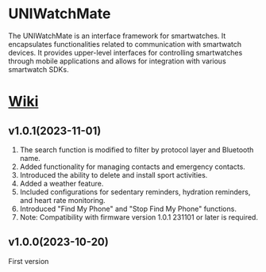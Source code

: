 # UNIWatchMate
The UNIWatchMate is an interface framework for smartwatches. It encapsulates functionalities related to communication with smartwatch devices. It provides upper-level interfaces for controlling smartwatches through mobile applications and allows for integration with various smartwatch SDKs.

# [Wiki](https://github.com/htangsmart/UNIWatchMate-SDK-Android/wiki)

## v1.0.1(2023-11-01)
1. The search function is modified to filter by protocol layer and Bluetooth name.
2. Added functionality for managing contacts and emergency contacts.
3. Introduced the ability to delete and install sport activities.
4. Added a weather feature.
5. Included configurations for sedentary reminders, hydration reminders, and heart rate monitoring.
6. Introduced "Find My Phone" and "Stop Find My Phone" functions.
7. Note: Compatibility with firmware version 1.0.1 231101 or later is required.

## v1.0.0(2023-10-20)
First version


